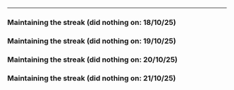 ---

### Maintaining the streak (did nothing on: 18/10/25)

### Maintaining the streak (did nothing on: 19/10/25)

### Maintaining the streak (did nothing on: 20/10/25)

### Maintaining the streak (did nothing on: 21/10/25)
